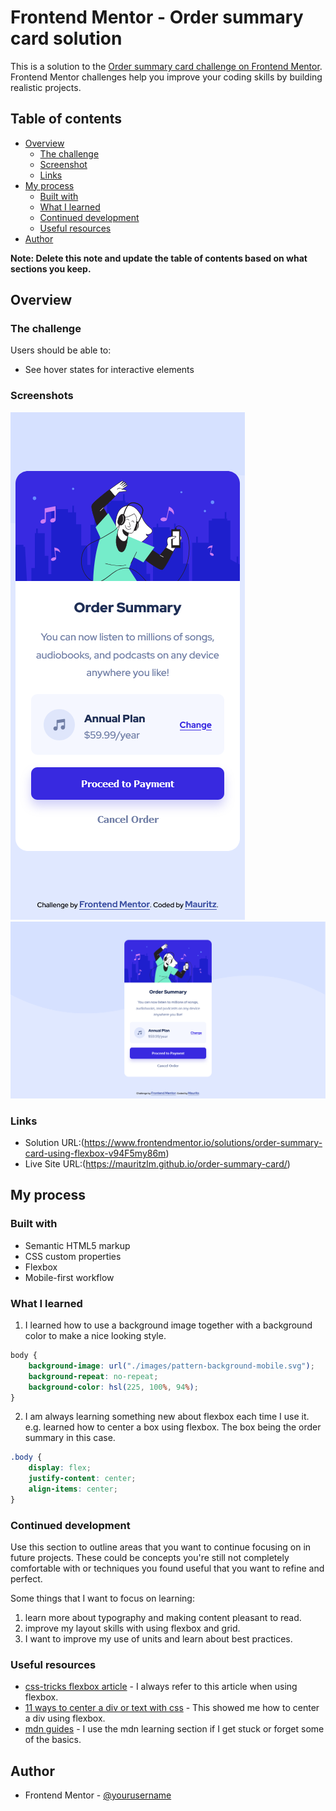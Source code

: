 # Frontend Mentor - Order summary card solution

This is a solution to the [Order summary card challenge on Frontend Mentor](https://www.frontendmentor.io/challenges/order-summary-component-QlPmajDUj). Frontend Mentor challenges help you improve your coding skills by building realistic projects. 

## Table of contents

- [Overview](#overview)
  - [The challenge](#the-challenge)
  - [Screenshot](#screenshot)
  - [Links](#links)
- [My process](#my-process)
  - [Built with](#built-with)
  - [What I learned](#what-i-learned)
  - [Continued development](#continued-development)
  - [Useful resources](#useful-resources)
- [Author](#author)

**Note: Delete this note and update the table of contents based on what sections you keep.**

## Overview

### The challenge

Users should be able to:

- See hover states for interactive elements

### Screenshots

![](./screenshots/mobile.png)
![](./screenshots/desktop.png)

### Links

- Solution URL:(https://www.frontendmentor.io/solutions/order-summary-card-using-flexbox-v94F5my86m)
- Live Site URL:(https://mauritzlm.github.io/order-summary-card/)

## My process

### Built with

- Semantic HTML5 markup
- CSS custom properties
- Flexbox
- Mobile-first workflow

### What I learned

1. I learned how to use a background image together with a background color to make a nice looking style.

```css
body {
    background-image: url("./images/pattern-background-mobile.svg");
    background-repeat: no-repeat;
    background-color: hsl(225, 100%, 94%);
}
```    

2. I am always learning something new about flexbox each time I use it. e.g. learned how to center a box using flexbox. The box being the order summary in this case.

```css
.body {
    display: flex;
    justify-content: center;
    align-items: center;
} 
```

### Continued development

Use this section to outline areas that you want to continue focusing on in future projects. These could be concepts you're still not completely comfortable with or techniques you found useful that you want to refine and perfect.

Some things that I want to focus on learning:

1. learn more about typography and making content pleasant to read. 
2. improve my layout skills with using flexbox and grid. 
3. I want to improve my use of units and learn about best practices.

### Useful resources

- [css-tricks flexbox article](https://css-tricks.com/snippets/css/a-guide-to-flexbox/) - I always refer to this article when using flexbox.
- [11 ways to center a div or text with css](https://blog.hubspot.com/website/center-div-css#:~:text=You%20can%20do%20this%20by,the%20div%20vertically%20and%20horizontally.) - This showed me how to center a div using flexbox.
- [mdn guides](https://developer.mozilla.org/en-US/docs/Learn) - I use the mdn learning section if I get stuck or forget some of the basics.

## Author

- Frontend Mentor - [@yourusername](https://www.frontendmentor.io/profile/MauritzLM)
